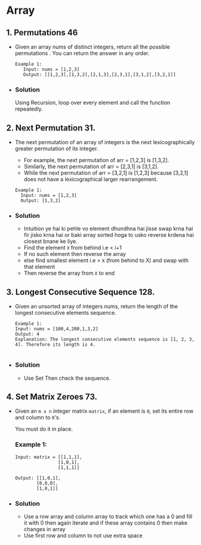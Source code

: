 # Array

## 1.  Permutations 46
- Given an array nums of distinct integers, return all the possible permutations . You can return the answer in any order.

  ```
  Example 1:
     Input: nums = [1,2,3]
     Output: [[1,2,3],[1,3,2],[2,1,3],[2,3,1],[3,1,2],[3,2,1]]

- ### Solution
    Using Recursion,  loop over every element and call the function repeatedly.



## 2. Next Permutation 31.
- The next permutation of an array of integers is the next lexicographically greater permutation of its integer. 
  - For example, the next permutation of arr = [1,2,3] is [1,3,2].
  - Similarly, the next permutation of arr = [2,3,1] is [3,1,2].
  - While the next permutation of arr = [3,2,1] is [1,2,3] because [3,2,1] does not have a lexicographical larger rearrangement.

  ```
  Example 1:
    Input: nums = [1,2,3]
    Output: [1,3,2]

- ### Solution
    - Intuition ye hai ki pehle vo element dhundhna hai jisse swap krna hai fir jisko krna hai or baki array sorted hoga to usko reverse krdena hai closest bnane ke liye.
    - Find the element `X` from behind i.e < i+1 
    - If no such element then reverse the array 
    - else find smallest element i.e >  `X` (from behind to X) and swap with that element 
    - Then reverse the array from `X` to end


## 3.  Longest Consecutive Sequence 128.
- Given an unsorted array of integers nums, return the length of the longest consecutive elements sequence.

  ```
  Example 1:
  Input: nums = [100,4,200,1,3,2]
  Output: 4 
  Explanation: The longest consecutive elements sequence is [1, 2, 3, 4]. Therefore its length is 4.


- ### Solution
   -  Use Set Then check the sequence.


## 4. Set Matrix Zeroes 73.
- Given an `m x n` integer matrix `matrix`, if an element is `0`, set its entire row and column to `0`'s.

  You must do it in place.

  ### Example 1:
    ```
    Input: matrix = [[1,1,1],
                    [1,0,1],
                    [1,1,1]]
    ```
    ```
    Output: [[1,0,1],
            [0,0,0],
            [1,0,1]]
    ```

- ### Solution
  -  Use a row array and column array to track which one has a 0 and fill it with 0 then again iterate and if these array contains 0 then make changes in array
  - Use first row and column to not use extra space

